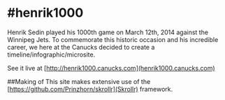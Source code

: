 # \#henrik1000
Henrik Sedin played his 1000th game on March 12th, 2014 against the Winnipeg Jets. To commemorate this historic occasion and his incredible career, we here at the Canucks decided to create a timeline/infographic/microsite.

See it live at [http://henrik1000.canucks.com](henrik1000.canucks.com)

##Making of
This site makes extensive use of the [https://github.com/Prinzhorn/skrollr](Skrollr) framework.
